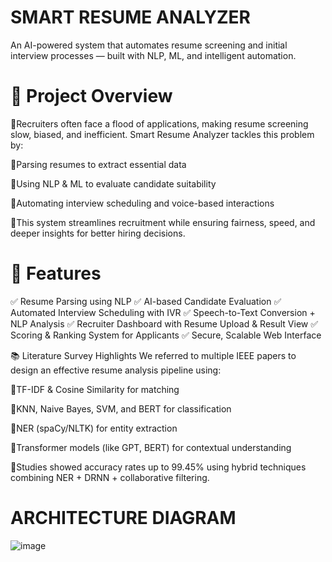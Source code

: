 # SMART RESUME ANALYZER

An AI-powered system that automates resume screening and initial interview processes — built with NLP, ML, and intelligent automation.

# **🚀 Project Overview**
🔹Recruiters often face a flood of applications, making resume screening slow, biased, and inefficient. Smart Resume Analyzer tackles this problem by:

🔹Parsing resumes to extract essential data

🔹Using NLP & ML to evaluate candidate suitability

🔹Automating interview scheduling and voice-based interactions

🔹This system streamlines recruitment while ensuring fairness, speed, and deeper insights for better hiring decisions.

# **🧠 Features**
✅ Resume Parsing using NLP
✅ AI-based Candidate Evaluation
✅ Automated Interview Scheduling with IVR
✅ Speech-to-Text Conversion + NLP Analysis
✅ Recruiter Dashboard with Resume Upload & Result View
✅ Scoring & Ranking System for Applicants
✅ Secure, Scalable Web Interface

📚 Literature Survey Highlights
We referred to multiple IEEE papers to design an effective resume analysis pipeline using:

🔹TF-IDF & Cosine Similarity for matching

🔹KNN, Naive Bayes, SVM, and BERT for classification

🔹NER (spaCy/NLTK) for entity extraction

🔹Transformer models (like GPT, BERT) for contextual understanding

🔹Studies showed accuracy rates up to 99.45% using hybrid techniques combining NER + DRNN + collaborative filtering.


# ARCHITECTURE DIAGRAM
![image](https://github.com/user-attachments/assets/4bd64681-dc76-4ed3-83bf-04a71f2807f0)

